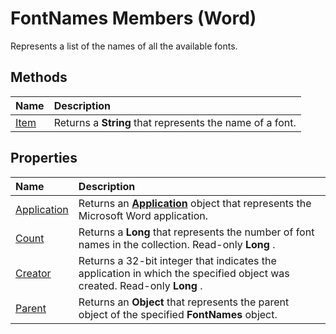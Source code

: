 
# FontNames Members (Word)
Represents a list of the names of all the available fonts.

## Methods



|**Name**|**Description**|
|:-----|:-----|
|[Item](51d5601b-61fe-d84f-1cac-399190ce643a.md)|Returns a  **String** that represents the name of a font.|

## Properties



|**Name**|**Description**|
|:-----|:-----|
|[Application](9b72a311-b1c4-03d4-a04e-f55b0b93aed9.md)|Returns an  **[Application](d1cf6f8f-4e88-bf01-93b4-90a83f79cb44.md)** object that represents the Microsoft Word application.|
|[Count](2a518a70-46f8-5872-3892-3d9b23e2c11b.md)|Returns a  **Long** that represents the number of font names in the collection. Read-only **Long** .|
|[Creator](b73a1ce0-0e6e-cce9-5432-aa66cb76f8dd.md)|Returns a 32-bit integer that indicates the application in which the specified object was created. Read-only  **Long** .|
|[Parent](05096bdd-1267-8359-1ea4-184102d748e4.md)|Returns an  **Object** that represents the parent object of the specified **FontNames** object.|

